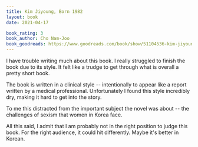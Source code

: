 ```yaml
---
title: Kim Jiyoung, Born 1982
layout: book
date: 2021-04-17

book_rating: 3
book_author: Cho Nam-Joo
book_goodreads: https://www.goodreads.com/book/show/51104536-kim-jiyoung-born-1982
---
```


I have trouble writing much about this book. I really struggled to finish the book due to its style. It felt like a trudge to get through what is overall a pretty short book.

The book is written in a clinical style -- intentionally to appear like a report written by a medical professional. Unfortunately I found this style incredibly dry, making it hard to get into the story.

To me this distracted from the important subject the novel was about -- the challenges of sexism that women in Korea face.

All this said, I admit that I am probably not in the right position to judge this book. For the right audience, it could hit differently. Maybe it's better in Korean.